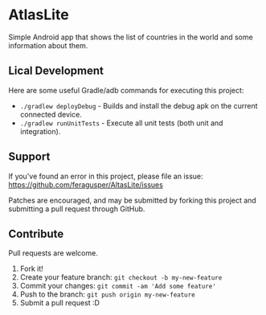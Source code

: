 # AtlasLite #
Simple Android app that shows the list of countries in the world and some information about them.

Lical Development
 -----------------
Here are some useful Gradle/adb commands for executing this project:

 * `./gradlew deployDebug` - Builds and install the debug apk on the current connected device.
 * `./gradlew runUnitTests` - Execute all unit tests (both unit and integration).
 
 Support
 -----------------
 If you've found an error in this project, please file an issue: https://github.com/feragusper/AltasLite/issues
 
 Patches are encouraged, and may be submitted by forking this project and submitting a pull request through GitHub.
 
 Contribute
 -----------------
 Pull requests are welcome.
 
 1. Fork it!
 2. Create your feature branch: `git checkout -b my-new-feature`
 3. Commit your changes: `git commit -am 'Add some feature'`
 4. Push to the branch: `git push origin my-new-feature`
 5. Submit a pull request :D